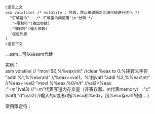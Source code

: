   
    c语言上文
    asm volatile( /* volatile : 可选，禁止编译器对汇编代码进行优化 */
      "汇编指令"   /* 汇编指令间使用'\n'分隔 */
      :"=限制符"(输出参数)
      :"限制符"(输入参数)
      :保留列表
    )
    c语言下文
    
 __asm__可以由asm代替  
 
 实例：    
    asm volatile( //
        "movl $0,%%eax\n\t"  //clear %eax to 0;%转转义字符  
        "addl %1,%%eax\n\t"   //%eax+=val1，%1指val1 
        "addl %2,%%eax\n\t"   //%eax+=val2
        "movl %%eax,%0/n/t"   //val2=%eax  
        :"=m"(val3)           //“=m”代表写道内存变量（非寄存器。m代表memory） 
        :"c"(val1),"d"(val2)  //输入的c或者d指%ecx和%edx，用%ecx存val1的值...
    )
  
 常用限定符：  
 
 
 

